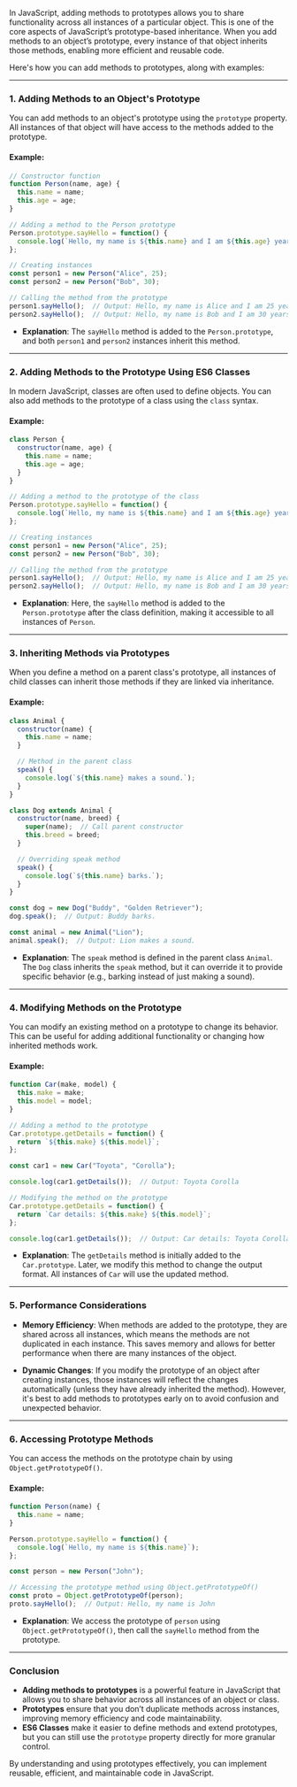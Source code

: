 In JavaScript, adding methods to prototypes allows you to share functionality across all instances of a particular object. This is one of the core aspects of JavaScript’s prototype-based inheritance. When you add methods to an object’s prototype, every instance of that object inherits those methods, enabling more efficient and reusable code.

Here's how you can add methods to prototypes, along with examples:

---

### **1. Adding Methods to an Object's Prototype**

You can add methods to an object's prototype using the `prototype` property. All instances of that object will have access to the methods added to the prototype.

#### **Example**:

```javascript
// Constructor function
function Person(name, age) {
  this.name = name;
  this.age = age;
}

// Adding a method to the Person prototype
Person.prototype.sayHello = function() {
  console.log(`Hello, my name is ${this.name} and I am ${this.age} years old.`);
};

// Creating instances
const person1 = new Person("Alice", 25);
const person2 = new Person("Bob", 30);

// Calling the method from the prototype
person1.sayHello();  // Output: Hello, my name is Alice and I am 25 years old.
person2.sayHello();  // Output: Hello, my name is Bob and I am 30 years old.
```

- **Explanation**: The `sayHello` method is added to the `Person.prototype`, and both `person1` and `person2` instances inherit this method.

---

### **2. Adding Methods to the Prototype Using ES6 Classes**

In modern JavaScript, classes are often used to define objects. You can also add methods to the prototype of a class using the `class` syntax.

#### **Example**:

```javascript
class Person {
  constructor(name, age) {
    this.name = name;
    this.age = age;
  }
}

// Adding a method to the prototype of the class
Person.prototype.sayHello = function() {
  console.log(`Hello, my name is ${this.name} and I am ${this.age} years old.`);
};

// Creating instances
const person1 = new Person("Alice", 25);
const person2 = new Person("Bob", 30);

// Calling the method from the prototype
person1.sayHello();  // Output: Hello, my name is Alice and I am 25 years old.
person2.sayHello();  // Output: Hello, my name is Bob and I am 30 years old.
```

- **Explanation**: Here, the `sayHello` method is added to the `Person.prototype` after the class definition, making it accessible to all instances of `Person`.

---

### **3. Inheriting Methods via Prototypes**

When you define a method on a parent class's prototype, all instances of child classes can inherit those methods if they are linked via inheritance.

#### **Example**:

```javascript
class Animal {
  constructor(name) {
    this.name = name;
  }

  // Method in the parent class
  speak() {
    console.log(`${this.name} makes a sound.`);
  }
}

class Dog extends Animal {
  constructor(name, breed) {
    super(name);  // Call parent constructor
    this.breed = breed;
  }

  // Overriding speak method
  speak() {
    console.log(`${this.name} barks.`);
  }
}

const dog = new Dog("Buddy", "Golden Retriever");
dog.speak();  // Output: Buddy barks.

const animal = new Animal("Lion");
animal.speak();  // Output: Lion makes a sound.
```

- **Explanation**: The `speak` method is defined in the parent class `Animal`. The `Dog` class inherits the `speak` method, but it can override it to provide specific behavior (e.g., barking instead of just making a sound).

---

### **4. Modifying Methods on the Prototype**

You can modify an existing method on a prototype to change its behavior. This can be useful for adding additional functionality or changing how inherited methods work.

#### **Example**:

```javascript
function Car(make, model) {
  this.make = make;
  this.model = model;
}

// Adding a method to the prototype
Car.prototype.getDetails = function() {
  return `${this.make} ${this.model}`;
};

const car1 = new Car("Toyota", "Corolla");

console.log(car1.getDetails());  // Output: Toyota Corolla

// Modifying the method on the prototype
Car.prototype.getDetails = function() {
  return `Car details: ${this.make} ${this.model}`;
};

console.log(car1.getDetails());  // Output: Car details: Toyota Corolla
```

- **Explanation**: The `getDetails` method is initially added to the `Car.prototype`. Later, we modify this method to change the output format. All instances of `Car` will use the updated method.

---

### **5. Performance Considerations**

- **Memory Efficiency**: When methods are added to the prototype, they are shared across all instances, which means the methods are not duplicated in each instance. This saves memory and allows for better performance when there are many instances of the object.
  
- **Dynamic Changes**: If you modify the prototype of an object after creating instances, those instances will reflect the changes automatically (unless they have already inherited the method). However, it's best to add methods to prototypes early on to avoid confusion and unexpected behavior.

---

### **6. Accessing Prototype Methods**

You can access the methods on the prototype chain by using `Object.getPrototypeOf()`.

#### **Example**:

```javascript
function Person(name) {
  this.name = name;
}

Person.prototype.sayHello = function() {
  console.log(`Hello, my name is ${this.name}`);
};

const person = new Person("John");

// Accessing the prototype method using Object.getPrototypeOf()
const proto = Object.getPrototypeOf(person);
proto.sayHello();  // Output: Hello, my name is John
```

- **Explanation**: We access the prototype of `person` using `Object.getPrototypeOf()`, then call the `sayHello` method from the prototype.

---

### **Conclusion**

- **Adding methods to prototypes** is a powerful feature in JavaScript that allows you to share behavior across all instances of an object or class.
- **Prototypes** ensure that you don’t duplicate methods across instances, improving memory efficiency and code maintainability.
- **ES6 Classes** make it easier to define methods and extend prototypes, but you can still use the `prototype` property directly for more granular control.

By understanding and using prototypes effectively, you can implement reusable, efficient, and maintainable code in JavaScript.
